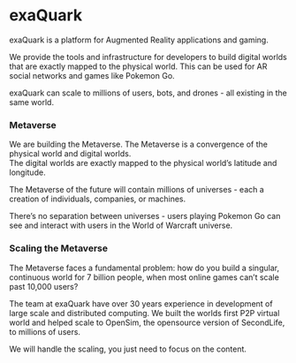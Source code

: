 # exaQuark

exaQuark is a platform for Augmented Reality applications and gaming.

We provide the tools and infrastructure for developers to build digital worlds that are exactly mapped to the physical world. This can be used for AR social networks and games like Pokemon Go.

exaQuark can scale to millions of users, bots, and drones - all existing in the same world.

### Metaverse

We are building the Metaverse. The Metaverse is a convergence of the physical world and digital worlds.  
The digital worlds are exactly mapped to the physical world’s latitude and longitude.

The Metaverse of the future will contain millions of universes - each a creation of individuals, companies, or machines.

There’s no separation between universes - users playing Pokemon Go can see and interact with users in the World of Warcraft universe.

### Scaling the Metaverse

The Metaverse faces a fundamental problem: how do you build a singular, continuous world for 7 billion people, when most online games can’t scale past 10,000 users?

The team at exaQuark have over 30 years experience in development of large scale and distributed computing. We built the worlds first P2P virtual world and helped scale to OpenSim, the opensource version of SecondLife, to millions of users.

We will handle the scaling, you just need to focus on the content.


